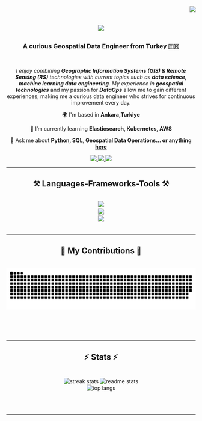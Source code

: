 <img align="right" src="https://visitor-badge.laobi.icu/badge?page_id=mehmetrehaozturk.mehmetrehaozturk" />

<h1 align="center">
    <img src="https://readme-typing-svg.herokuapp.com/?font=Righteous&size=35&center=true&vCenter=true&width=500&height=70&duration=4000&lines=Hi+There!+👋;+I'm+Reha+Öztürk!;" />
</h1>

<h3 align="center">A curious Geospatial Data Engineer from Turkey 🇹🇷</h3>

<br/>

<div align="center">

*I enjoy combining ***Geographic Information Systems (GIS) & Remote Sensing (RS)*** technologies with current topics such as ***data science, machine learning data engineering***. My experience in ***geospatial technologies**** and my passion for ***DataOps*** allow me to gain different experiences, making me a curious data engineer who strives for continuous improvement every day.
 
 🌍 I'm based in **Ankara,Turkiye**
 
 🌱 I’m currently learning **Elasticsearch, Kubernetes, AWS**

💬 Ask me about **Python, SQL, Geospatial Data Operations... or anything [here](https://github.com/mehmetrehaozturk/mehmetrehaozturk/issues)**


 </div>
 
<div align="center"> 
  <a href="mailto:mrozturk.main@gmail.com">
    <img src="https://img.shields.io/badge/Gmail-333333?style=for-the-badge&logo=gmail&logoColor=red" />
  </a>
  <a href="https://linkedin.com/in/mhmtreha" target="_blank">
    <img src="https://img.shields.io/badge/LinkedIn-0077B5?style=for-the-badge&logo=linkedin&logoColor=white" target="_blank" />
  </a>
  <a href="https://rehaozturk.com" target="_blank">
     <img src="https://img.shields.io/badge/Portfolio-FF5722?style=for-the-badge&logo=todoist&logoColor=white" target="_blank" /> <!-- sqlite, safari, google-chrome are other good icon options -->
  </a>
</div>

 <hr/>
 
<h2 align="center">⚒️ Languages-Frameworks-Tools ⚒️</h2>
<br/>
<div align="center">
    <img src="https://skillicons.dev/icons?i=python,html,css,bootstrap,postgres,mysql" /><br>
    <img src="https://skillicons.dev/icons?i=django,fastapi,flask,tensorflow,selenium,sklearn,kafka,opencv" /><br>
    <img src="https://skillicons.dev/icons?i=git,github,gitlab,docker,kubernetes,aws,linux,vscode" /><br>
</div>

<br/>
<hr/>

<div align="center">
  <h2>🐍 My Contributions 🐍</h2>
  <br>
  <img alt="snake eating my contributions" src="https://raw.githubusercontent.com/mehmetrehaozturk/mehmetrehaozturk/output/github-contribution-grid-snake-dark.svg" />
  
  <br/><br/><br/>
</div>

<hr/>

<h2 align="center">⚡ Stats ⚡</h2>
<br>
<div align=center>
  <img width=390 src="https://github-readme-streak-stats-salesp07.vercel.app/?user=mehmetrehaozturk&count_private=true&theme=react&border_radius=10" alt="streak stats"/>
  <img width=390 src="https://github-readme-stats-salesp07.vercel.app/api?username=mehmetrehaozturk&count_private=true&show_icons=true&theme=react&rank_icon=github&border_radius=10" alt="readme stats" />
  <br/>
  <img width=325 align="center" src="https://github-readme-stats-salesp07.vercel.app/api/top-langs/?username=mehmetrehaozturk&hide=HTML&langs_count=8&layout=compact&theme=react&border_radius=10&size_weight=0.5&count_weight=0.5&exclude_repo=github-readme-stats" alt="top langs" />
</div>

<br/><br/>

<hr/>
